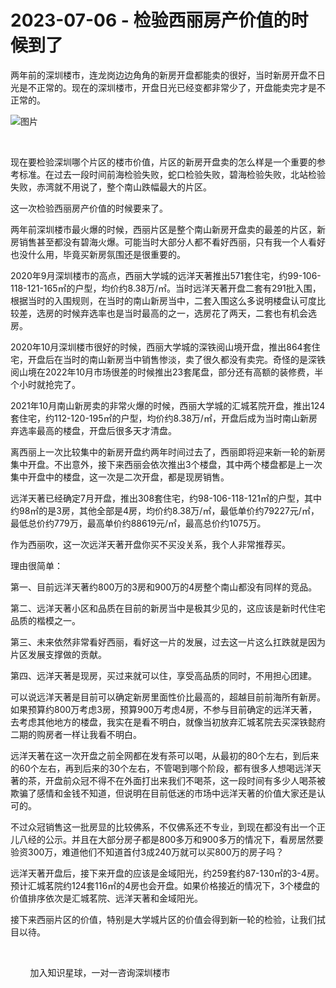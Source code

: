 # 2023-07-06 - 检验西丽房产价值的时候到了

两年前的深圳楼市，连龙岗边边角角的新房开盘都能卖的很好，当时新房开盘不日光是不正常的。现在的深圳楼市，开盘日光已经变都非常少了，开盘能卖完才是不正常的。

![图片](https://mmbiz.qpic.cn/mmbiz_jpg/ooPmibbMdwK3FP1FpVibGicGfjJGaud55ia9ibaWoWicibPX0vSsJmJzoE6RYrJiaRxDMWu8ErMIYPxPS0bhZibc19gkLZw/640?wx_fmt=jpeg&tp=webp&wxfrom=5&wx_lazy=1)

​

现在要检验深圳哪个片区的楼市价值，片区的新房开盘卖的怎么样是一个重要的参考标准。在过去一段时间前海检验失败，蛇口检验失败，碧海检验失败，北站检验失败，赤湾就不用说了，整个南山跌幅最大的片区。

这一次检验西丽房产价值的时候要来了。

两年前深圳楼市最火爆的时候，西丽片区是整个南山新房开盘卖的最差的片区，新房销售甚至都没有碧海火爆。可能当时大部分人都不看好西丽，只有我一个人看好也没什么用，毕竟买新房氛围还是很重要的。

2020年9月深圳楼市的高点，西丽大学城的远洋天著推出571套住宅，约99-106-118-121-165㎡的户型，均价约8.38万/㎡。当时远洋天著开盘二套有291批入围，根据当时的入围规则，在当时的南山新房当中，二套入围这么多说明楼盘认可度比较差，选房的时候弃选率也是当时最高的之一，选房花了两天，二套也有机会选房。

2020年10月深圳楼市很好的时候，西丽大学城的深铁阅山境开盘，推出864套住宅，开盘后在当时的南山新房当中销售惨淡，卖了很久都没有卖完。奇怪的是深铁阅山境在2022年10月市场很差的时候推出23套尾盘，部分还有高额的装修费，半个小时就抢完了。

2021年10月南山新房卖的非常火爆的时候，西丽大学城的汇城茗院开盘，推出124套住宅，约112-120-195㎡的户型，均价约8.38万/㎡，开盘后成为当时南山新房弃选率最高的楼盘，开盘后很多天才清盘。

离西丽上一次比较集中的新房开盘约两年时间过去了，西丽即将迎来新一轮的新房集中开盘。不出意外，接下来西丽会依次推出3个楼盘，其中两个楼盘都是上一次集中开盘中的楼盘，这一次是二次开盘，都是现房销售。

远洋天著已经确定7月开盘，推出308套住宅，约98-106-118-121㎡的户型，其中约98㎡的是3房，其他全部是4房，均价约8.38万/㎡，最低单价约79227元/㎡，最低总价约779万，最高单价约88619元/㎡，最高总价约1075万。

作为西丽吹，这一次远洋天著开盘你买不买没关系，我个人非常推荐买。

理由很简单：

第一、目前远洋天著约800万的3房和900万的4房整个南山都没有同样的竞品。

第二、远洋天著小区和品质在目前的新房当中是极其少见的，这应该是新时代住宅品质的楷模之一。

第三、未来依然非常看好西丽，看好这一片的发展，过去这一片这么扛跌就是因为片区发展支撑做的贡献。

第四、远洋天著是现房，买过来就可以住，享受高品质的同时，不用担心团建。

可以说远洋天著是目前可以确定新房里面性价比最高的，超越目前前海所有新房。如果预算约800万考虑3房，预算900万考虑4房，不参与目前确定的远洋天著，去考虑其他地方的楼盘，我实在是看不明白，就像当初放弃汇城茗院去买深铁懿府二期的购房者一样让我看不明白。

远洋天著在这一次开盘之前全网都在发有茶可以喝，从最初的80个左右，到后来的60个左右，再到后来的30个左右，不管喝到哪个阶段，都有很多人想喝远洋天著的茶，开盘前众冠不得不在外面打出来我们不喝茶，这一段时间有多少人喝茶被欺骗了感情和金钱不知道，但说明在目前低迷的市场中远洋天著的价值大家还是认可的。

不过众冠销售这一批房显的比较佛系，不仅佛系还不专业，到现在都没有出一个正儿八经的公示。并且在大部分房子都是800多万和900多万的情况下，看房居然要验资300万，难道他们不知道首付3成240万就可以买800万的房子吗？

远洋天著开盘后，接下来开盘的应该是金域阳光，约259套约87-130㎡的3-4房。预计汇城茗院约124套116㎡的4房也会开盘。如果价格接近的情况下，3个楼盘的价值排序依次是汇城茗院、远洋天著和金域阳光。

接下来西丽片区的价值，特别是大学城片区的价值会得到新一轮的检验，让我们拭目以待。

      

        加入知识星球，一对一咨询深圳楼市




​